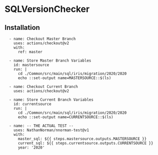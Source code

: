 # SQLVersionChecker
## Installation

      - name: Checkout Master Branch
        uses: actions/checkout@v2
        with:
          ref: master

      - name: Store Master Branch Variables
        id: mastersource
        run: |
          cd ./Common/src/main/sql/iris/migration/2020/2020
          echo ::set-output name=MASTERSOURCE::$(ls)

      - name: Checkout Current Branch
        uses: actions/checkout@v2

      - name: Store Current Branch Variables
        id: currentsource
        run: |
          cd ./Common/src/main/sql/iris/migration/2020/2020
          echo ::set-output name=CURRENTSOURCE::$(ls)

      - name: -- THE ACTUAL TEST --
        uses: NathanNorman/nnorman-test@v1
        with:
          master_sql: ${{ steps.mastersource.outputs.MASTERSOURCE }}
          current_sql: ${{ steps.currentsource.outputs.CURRENTSOURCE }}
          year: '2020'
